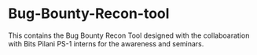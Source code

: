# Bug-Bounty-Recon-tool
This contains the Bug Bounty Recon Tool designed with the collaboaration with Bits Pilani PS-1 interns for the awareness and seminars.
